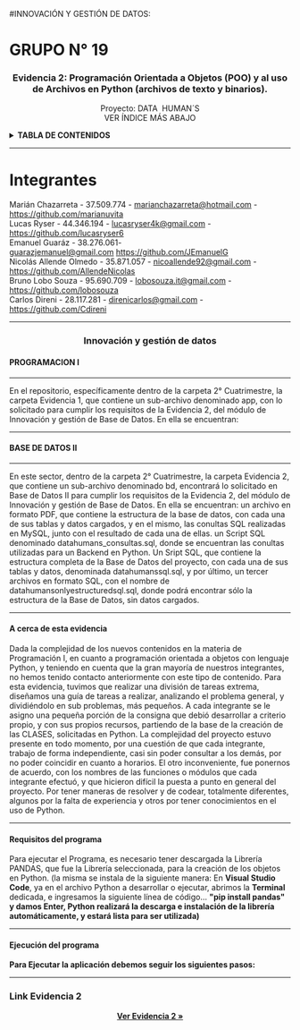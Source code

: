 #INNOVACIÓN Y GESTIÓN DE DATOS: 

# GRUPO N° 19

<div id="top"></div>

<div align="center">
<h3 align="center">Evidencia 2: Programación Orientada a Objetos (POO) y al uso de Archivos
en Python (archivos de texto y binarios).</h3>
 <p align="center">
     Proyecto: DATA  HUMAN´S
    <br />
    VER ÍNDICE MÁS ABAJO
    
  </p>
</div>

<!-- INDICE -->
<details>
  <summary><strong>TABLA DE CONTENIDOS</strong></summary>
  <ul>
    <li>
      <a href="#integrantes">Integrantes</a>
    </li>
    <li><a href="#programaciónI">Innovación y gestión de datos</a>
     <ul>
        <li><a href="#descripcionPI">Programación I</a></li>
        <li><a href="#descripcionBDII">Base de Datos II</a></li>
        <li><a href="#descripcionreadme"> A cerca de esta evidencia</a></li>
        <li><a href="#descripcionejecucion"> Requisitos del Programa</a></li>
        <li><a href="#descripcioneaplicacion">Para ejecutar el Programa</a></li>
     </ul>
     </li>
  </ul>
</details>

<hr/>

<!-- INTEGRANTES -->

# Integrantes

Marián Chazarreta - 37.509.774 - marianchazarreta@hotmail.com - https://github.com/marianuvita</br>
Lucas Ryser - 44.346.194 - lucasryser4k@gmail.com - https://github.com/lucasryser6</br>
Emanuel Guaráz - 38.276.061- guarazjemanuel@gmail.com https://github.com/JEmanuelG</br>
Nicolás Allende Olmedo - 35.871.057 - nicoallende92@gmail.com - https://github.com/AllendeNicolas</br>
Bruno Lobo Souza - 95.690.709 - lobosouza.it@gmail.com - https://github.com/lobosouza</br>
Carlos Direni - 28.117.281 - direnicarlos@gmail.com - https://github.com/Cdireni</br>

<hr />

<h3 align="center" id="programaciónI">Innovación y gestión de datos</h3>

<h4 id='descripcionPI'><strong>PROGRAMACION I</strong></h4>

<hr/>

<p>En el repositorio, específicamente dentro de la carpeta 2° Cuatrimestre, la carpeta Evidencia 1, que contiene un sub-archivo denominado app, con lo solicitado para cumplir los requisitos de la Evidencia 2, del módulo de Innovación y gestión de Base de Datos. En ella se encuentran: <p/>

<hr/>

<h4 id='descripcionBDII'><strong>BASE DE DATOS II</strong></h4>

<hr/>

<p>En este sector, dentro de la carpeta 2° Cuatrimestre, la carpeta Evidencia 2, que contiene un sub-archivo denominado bd, encontrará lo solicitado en Base de Datos II para cumplir los requisitos de la Evidencia 2, del módulo de Innovación y gestión de Base de Datos. En ella se encuentran: un archivo en formato PDF, que contiene la estructura de la base de datos, con cada una de sus tablas y datos cargados, y en el mismo, las conultas SQL realizadas en MySQL, junto con el resultado de cada una de ellas. un Script SQL denominado datahumans_consultas.sql, donde se encuentran las conultas utilizadas para un Backend en Python. Un Sript SQL, que contiene la estructura completa de la Base de Datos del proyecto, con cada una de sus tablas y datos, denominada datahumanssql.sql, y por último, un tercer archivos en formato SQL, con el nombre de datahumansonlyestructuredsql.sql, donde podrá encontrar sólo la estructura de la Base de Datos, sin datos cargados.<p/>

<hr/> 

<h4 id='descripcionreadme'><strong> A cerca de esta evidencia</strong></h4>

<p>Dada la complejidad de los nuevos contenidos en la materia de Programación I, en cuanto a programación orientada a objetos con lenguaje Python, y teniendo en cuenta que la gran mayoría de nuestros integrantes, no hemos tenido contacto anteriormente con este tipo de contenido. Para esta evidencia, tuvimos que realizar una división de tareas extrema, diseñamos una guía de tareas a realizar, analizando el problema general, y dividiéndolo en sub problemas, más pequeños. A cada integrante se le asigno una pequeña porción  de la consigna que debió desarrollar a criterio propio, y con sus propios recursos, partiendo de la base de la creación de  las CLASES, solicitadas en Python. 
La complejidad del proyecto estuvo presente en todo momento, por una cuestión de que cada integrante, trabajo de forma independiente, casi sin poder consultar a los demás, por no poder coincidir en cuanto a horarios.
El otro inconveniente, fue ponernos de acuerdo, con los nombres de las funciones o módulos que cada integrante efectuó, y que hicieron difícil la puesta a punto en general del proyecto. Por tener maneras de resolver y de codear, totalmente diferentes, algunos por la falta de experiencia y otros por tener conocimientos en el uso de Python.
</p>

<hr/> 

<h4 id='descripcionejecucion'><strong> Requisitos del programa</strong></h4>

<p>Para ejecutar el Programa, es necesario tener descargada la Librería PANDAS, que fue la Librería seleccionada, para la creación de los objetos en Python. (la misma se instala de la siguiente manera: En <strong>Visual Studio Code</strong>, ya  en el archivo Python a desarrollar o ejecutar, abrimos la <strong>Terminal</strong> dedicada, e ingresamos la siguiente línea de código… <strong>"pip install pandas"<strong/> y damos <strong>Enter</strong>,  Python realizará la descarga e instalación de la librería automáticamente, y estará lista para ser utilizada)</p>

<hr/>

<h4 id='descripcionaplicacion'><strong> Ejecución del programa</strong></h4>

<p> Para Ejecutar la aplicación debemos seguir los siguientes pasos:</p>

<hr/> 
<h3> Link Evidencia 2</h3>
<p align="center"><a href="https://github.com/AllendeNicolas/ispc-tpi-2024/tree/main/2%C2%B0%20Cuatrimestre/Evidencia2%20"><strong>Ver Evidencia 2 »</strong></a></p>




